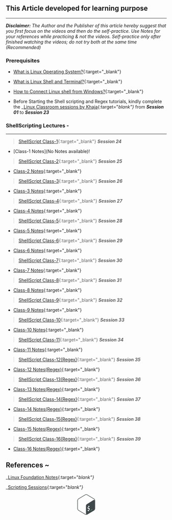 
## This Article developed for learning purpose
-----------------------------------------------

_**Disclaimer:** The Author and the Publisher of this article hereby suggest that you first focus on the videos and then  do the self-practice. Use Notes for your references while practicing & not the videos. Self-practice only after finished watching the videos; do not try both at the same time (Recommended)_

### Prerequisites

* [What is Linux Operating System?](https://www.youtube.com/watch?v=7rfbFpV-r6k){:target="_blank"}

* [What is Linux Shell and Terminal?](https://www.youtube.com/watch?v=yxmCgvpfz3Q){:target="_blank"}

* [How to Connect Linux shell from Windows?](https://www.youtube.com/watch?v=0lU_lH57T1s){:target="_blank"}
  

* Before Starting the Shell scripting and Regex tutorials, kindly complete the _[Linux Classroom sessions by Khaja](https://www.youtube.com/watch?v=1oMBgXsMtCk&list=PLuVH8Jaq3mLtx82QrxoUre38AqJQwQ3bs&pp=iAQB){:target="_blank"}_ from _**Session 01**_ to _**Session 23**_

### ShellScripting Lectures -
---------------------------
> [ShellScript Class-1](https://www.youtube.com/watch?v=3U7zH27lQ5s){:target="_blank"} _**Session 24**_

* [Class-1 Notes](No Notes available)!

> [ShellScript Class-2](https://www.youtube.com/watch?v=uSfbVmvhzcQ){:target="_blank"} _**Session 25**_

* [Class-2 Notes](https://directdevops.blog/2020/08/25/linux-classroom-series-25-aug-2020/){:target="_blank"}

> [ShellScript Class-3](https://www.youtube.com/watch?v=u7ygLBX0olc){:target="_blank"} _**Session 26**_

* [Class-3 Notes](https://directdevops.blog/2020/08/27/linux-classroom-series-26-aug-2020/){:target="_blank"}

> [ShellScript Class-4](https://www.youtube.com/watch?v=RQ1ut1myiKs){:target="_blank"} _**Session 27**_

* [Class-4 Notes](https://directdevops.blog/2020/08/29/linux-classroom-series-28-aug-2020//){:target="_blank"}

> [ShellScript Class-5](https://www.youtube.com/watch?v=pI1e7ywGnPo){:target="_blank"} _**Session 28**_

* [Class-5 Notes](https://directdevops.blog/2020/08/31/linux-classroom-series-31-aug-2020/){:target="_blank"}

> [ShellScript Class-6](https://www.youtube.com/watch?v=LhBK_WD12VY){:target="_blank"} _**Session 29**_

* [Class-6 Notes](https://directdevops.blog/2020/09/01/linux-classroom-series-01-sept-2020/){:target="_blank"}

> [ShellScript Class-7](https://www.youtube.com/watch?v=Z3IkX_IoNe0){:target="_blank"} _**Session 30**_

* [Class-7 Notes](https://directdevops.blog/2020/09/02/linux-classroom-series-02-sept-2020/){:target="_blank"}
  
> [ShellScript Class-8](https://www.youtube.com/watch?v=_QO8_A4pAdw){:target="_blank"} _**Session 31**_

* [Class-8 Notes](https://directdevops.blog/2020/09/03/linux-classroom-series-03-sept-2020/){:target="_blank"}

> [ShellScript Class-9](https://www.youtube.com/watch?v=yJQarogBKCE){:target="_blank"} _**Session 32**_

* [Class-9 Notes](https://directdevops.blog/2020/09/04/linux-classroom-series-04-sept-2020/){:target="_blank"}

> [ShellScript Class-10](https://www.youtube.com/watch?v=Fehii6X0S2U){:target="_blank"} _**Session 33**_

* [Class-10 Notes](https://directdevops.blog/2020/09/07/linux-classroom-series-07-sept-2020/){:target="_blank"}

> [ShellScript Class-11](https://www.youtube.com/watch?v=EUE-m94O3x0){:target="_blank"} _**Session 34**_

* [Class-11 Notes](https://directdevops.blog/2020/09/08/linux-classroom-series-08-sept-2020/){:target="_blank"}

> [ShellScript Class-12(Regex)](https://www.youtube.com/watch?v=ThjHS1xT-GM){:target="_blank"} _**Session 35**_

* [Class-12 Notes(Regex)](https://directdevops.blog/2020/09/12/linux-classroom-series-11-sept-2020/){:target="_blank"}

> [ShellScript Class-13(Regex)](https://www.youtube.com/watch?v=F7XsKB3c7JA&list=PLuVH8Jaq3mLtx82QrxoUre38AqJQwQ3bs&index=37){:target="_blank"} _**Session 36**_

* [Class-13 Notes(Regex)](https://directdevops.blog/2020/09/14/linux-classroom-series-14-sept-2020/){:target="_blank"}

> [ShellScript Class-14(Regex)](https://www.youtube.com/watch?v=jd1xZhFZB0E){:target="_blank"} _**Session 37**_

* [Class-14 Notes(Regex)](https://directdevops.blog/2020/09/16/linux-classroom-series-16-sept-2020/){:target="_blank"}

> [ShellScript Class-15(Regex)](https://www.youtube.com/watch?v=7xVpZteYPVI&list=PLuVH8Jaq3mLtx82QrxoUre38AqJQwQ3bs&index=39){:target="_blank"} _**Session 38**_

* [Class-15 Notes(Regex)](https://directdevops.blog/2020/09/17/linux-classroom-series-17-sept-2020/){:target="_blank"}

> [ShellScript Class-16(Regex)](https://www.youtube.com/watch?v=PcRNWYEEE5c&list=PLuVH8Jaq3mLtx82QrxoUre38AqJQwQ3bs&index=40){:target="_blank"} _**Session 39**_

* [Class-16 Notes(Regex)](https://directdevops.blog/2020/09/19/linux-classroom-series-19-sept-2020/){:target="_blank"}


## References ~

_[Linux Foundation Notes](https://directdevops.blog/foundation-series/linux-foundation-series/){:target="_blank"}_

_[Scripting Sessions](https://directdevops.blog/scripting-sessions/){:target="_blank"}_


<p style="text-align: center"><img src="./newbash.png"></p>

<!-- ![Preview](bash.png)

![Preview](script_code.gif) -->

